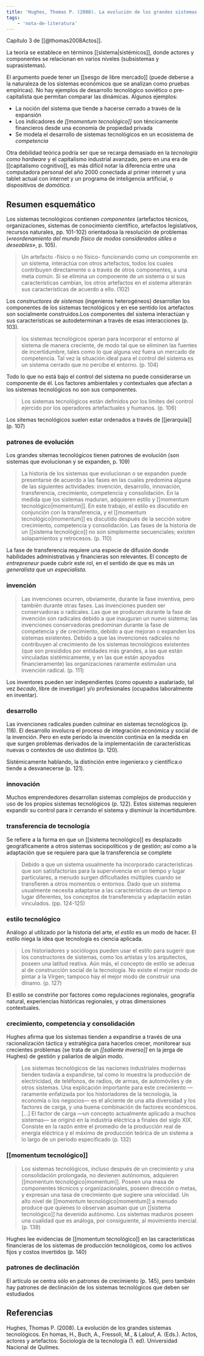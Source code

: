 ```yaml
---
title: 'Hughes, Thomas P. (2008). La evolución de los grandes sistemas tecnológicos'
tags:
    - 'nota-de-literatura'
---
```

Capítulo 3 de [[@thomas2008Actos]].

La teoría se establece en términos [[sistema|sistémicos]], donde actores y componentes se relacionan en varios niveles (subsistemas y suprasistemas).

El argumento puede tener un [[sesgo de libre mercado]] (puede deberse a la naturaleza de los sistemas económicos que se analizan como pruebas empíricas). No hay ejemplos de desarrollo tecnológico soviético o pre-capitalista que permitan comparar las dinámicas. Algunos ejemplos:

- La noción del sistema que tiende a hacerse cerrado a través de la expansión 
- Los indicadores de *[[momentum tecnológico]]* son téncicamente financieros desde una economía de propiedad privada
- Se modela el desarrollo de sistemas tecnológicos en un ecosistema de *competencia*

Otra debilidad teórica podría ser que se recarga demasiado en la *tecnología como hardware* y el capitalismo industrial avanzado, pero en una era de [[capitalismo cognitivo]], es más difícil notar la diferencia entre una computadora personal del año 2000 conectada al primer internet y una tablet actual con internet y un programa de inteligencia artificial, o dispositivos de *domótica*.

## Resumen esquemático

Los sistemas tecnológicos contienen *componentes* (artefactos técnicos, organizaciones, sistemas de conocimiento científico, artefactos legislativos, recursos naturales, pp. 101-102) orientadosa la resolución de problemas (*«reordenamiento del mundo físico de modos considerados útiles o deseables»*, p. 105).

>Un artefacto -físico o no físico- funcionando como un componente en un sistema, interactúa con otros artefactos, todos los cuales contribuyen directamente o a través de otros componentes, a una meta común. Si se elimina un componente de un sistema o si sus características cambian, los otros artefactos en el sistema alterarán sus características de acuerdo a ello. (102)

Los *constructores de sistemas* (ingenieros heterogéneos) desarrollan los componentes de los sistemas tecnológicos y en ese sentido los artefactos son socialmente construidos.Los componentes del sistema interactúan y sus características se autodeterminan a través de esas interacciones (p. 103).

> los sistemas tecnológicos operan para incorporar el entorno al sistema de manera creciente, de modo tal que se eliminen las fuentes de incertidumbre, tales como lo que alguna vez fuera un mercado de competencia. Tal vez la situación ideal para el control del sistema es un sistema cerrado que no percibe el entorno. (p. 104)

Todo lo que no está bajo el control del sistema no puede considerarse un componente de él. Los factores ambientales y contextuales que afectan a los sistemas tecnológicos no son sus componentes.

>Los sistemas tecnológicos están defmidos por los límites del control ejercido por los operadores artefactuales y humanos. (p. 106)

Los sitemas tecnológicos suelen estar ordenados a través de [[jerarquía]] (p. 107)

### patrones de evolución

Los grandes sitemas tecnológicos tienen patrones de evolución (son sistemas que evolucionan y se expanden, p. 109)

>La historia de los sistemas que evolucionan o se expanden puede presentarse de acuerdo a las fases en las cuales predomina alguna de las siguientes actividades: invención, desarrollo, innovación, transferencia, crecimiento, competencia y consolidación. En la medida que los sistemas maduran, adquieren estilo y [[momentum tecnológico|momentum]]. En este trabajo, el estilo es discutido en conjunción con la transferencia, y el [[momentum tecnológico|momentum]] es discutido después de la sección sobre crecimiento, competencia y consolidación. Las fases de la historia de un [[sistema tecnológico]] no son simplemente secuenciales; existen solapamientos y retrocesos. (p. 110)

La fase de transferencia requiere una especie de difusión donde habilidades administrativas y financieras son relevantes. El concepto de *entrepreneur* puede cubrir este rol, en el sentido de que es más un *generalista* que un *especialista*.

### invención

>Las invenciones ocurren, obviamente, durante la fase inventiva, pero también durante otras fases. Las invenciones pueden ser conservadoras o radicales. Las que se producen durante la fase de invención son radicales debido a que inauguran un nuevo sistema; las invenciones conservadoras predominan durante la fase de competencia y de crecimiento, debido a que mejoran o expanden los sistemas existentes. Debido a que las invenciones radicales no contribuyen al crecimiento de los sistemas tecnológicos existentes (que son presididos por entidades más grandes, a las que están vinculadas sistémicamente, y en las que están apoyados financieramente) las organizaciones raramente estimulan una invención radical. (p. 111)

Los inventores pueden ser independientes (como opuesto a asalariado, tal vez *becado*, libre de investigar) y/o profesionales (ocupados laboralmente en inventar).

### desarrollo

Las invenciones radicales pueden culminar en sistemas tecnológicos (p. 118). El desarrollo involucra el proceso de integración económica y social de la invención. Pero en este periodo la invención continúa en la medida en que surgen problemas derivados de la implementación de características nuevas o contextos de uso distintos (p. 120).

Sistémicamente hablando, la distinción entre ingeniera:o y científica:o tiende a desvanecerse (p. 121).

### innovación

Muchos emprendedores desarrollan sistemas complejos de producción y uso de los propios sistemas tecnológicos (p. 122). Estos sistemas requieren expandir su control para ir cerrando el sistema y disminuir la incertidumbre.

### transferencia de tecnología

Se refiere a la forma en que un [[sistema tecnológico]] es desplazado geográficamente a otros sistemas sociopolíticos y de gestión; así como a la adaptación que se requiere para que la transferencia se complete

> Debido a que un sistema usualmente ha incorporado características que son satisfactorias para la supervivencia en un tiempo y lugar particulares, a menudo surgen difIcultades múltiples cuando se transfieren a otros momentos o entornos. Dado que un sistema usualmente necesita adaptarse a las características de un tiempo o lugar diferentes, los conceptos de transferencia y adaptación están vinculados.  (pp. 124-125)

### estilo tecnológico

Análogo al utilizado por la historia del arte, el *estilo* es un modo de hacer. El estilo niega la idea que tecnología es ciencia aplicada.

>Los historiadores y sociólogos pueden usar el estilo para sugerir que los constructores de sistemas, como los artistas y los arquitectos, poseen una latitud reativa. Aún más, el concepto de estilo se adecua al de construcción social de la tecnología. No existe el mejor modo de pintar a la Virgen; tampoco hay el mejor modo de construir una dínamo. (p. 127)

El estilo se constriñe por factores como regulaciones regionales, geografía natural, experiencias históricas regionales, y otras dimensiones contextuales.

### crecimiento, competencia y consolidación

Hughes afirma que los sistemas tienden a expandirse a través de una racionalización táctica y estratégica para hacerlos crecer, monitorear sus crecientes problemas (se trata de un *[[saliente inverso]]* en la jerga de Hughes) de gestión y paliarlos de algún modo.

>Los sistemas tecnológicos de las naciones industriales modernas tienden todavía a expandirse, tal como lo muestra la producción de electricidad, de teléfonos, de radios, de armas, de automóviles y de otros sistemas. Una explicación importante para este crecimiento —raramente enfatizada por los historiadores de la tecnología, la economía o los negocios— es el aliciente de una alta diversidad y los factores de carga, y una buena combinación de factores económicos. [...] El factor de carga —un concepto actualmente aplicado a muchos sistemas— se originó en la industria eléctrica a finales del siglo XIX. Consiste en la razón entre el promedio de la producción real de energía eléctrica y el máximo de producción teórica de un sistema a lo largo de un período especificado (p. 132)

### [[momentum tecnológico]]

>Los sistemas tecnológicos, incluso después de un crecimiento y una consolidación prolongada, no devienen autónomos, adquieren [[momentum tecnológico|momentum]]. Poseen una masa de componentes técnicos y organizacionales, poseen dirección o metas, y expresan una tasa de crecimiento que sugiere una velocidad. Un alto nivel de [[momentum tecnológico|momentum]] a menudo produce que quienes lo observan asuman que un [[sistema tecnológico]] ha devenido autónomo. Los sistemas maduros poseen una cualidad que es análoga, por consiguiente, al movimiento inercial. (p. 139)

Hughes lee evidencias de [[momentum tecnológico]] en las características financieras de los sistemas de producción tecnológicos, como los activos fijos y costos invertidos (p. 140)

### patrones de declinación

El artículo se centra sólo en patrones de crecimiento (p. 145), pero también hay patrones de declinación de los sistemas tecnológicos que deben ser estudiados

## Referencias

Hughes, Thomas P. (2008). La evolución de los grandes sistemas tecnológicos. En homas, H., Buch, A., Fressoli, M., & Lalouf, A. (Eds.). Actos, actores y artefactos: Sociología de la tecnología (1. ed). Universidad Nacional de Quilmes.
